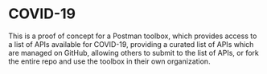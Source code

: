 # COVID-19
This is a proof of concept for a Postman toolbox, which provides access to a list of APIs available for COVID-19, providing a curated list of APIs which are managed on GitHub, allowing others to submit to the list of APIs, or fork the entire repo and use the toolbox in their own organization.

